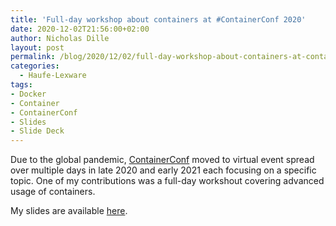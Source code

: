```yaml
---
title: 'Full-day workshop about containers at #ContainerConf 2020'
date: 2020-12-02T21:56:00+02:00
author: Nicholas Dille
layout: post
permalink: /blog/2020/12/02/full-day-workshop-about-containers-at-containerconf-2020/
categories:
  - Haufe-Lexware
tags:
- Docker
- Container
- ContainerConf
- Slides
- Slide Deck
---
```


Due to the global pandemic, [ContainerConf](https://www.containerconf.de/) moved to virtual event spread over multiple days in late 2020 and early 2021 each focusing on a specific topic. One of my contributions was a full-day workshout covering advanced usage of containers.

<!--more-->

My slides are available [here](https://github.com/nicholasdille/container-slides/releases/tag/2020-12-02).
